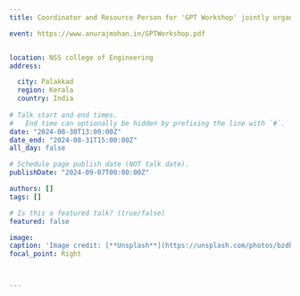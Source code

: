 ```yaml
---
title: Coordinator and Resource Person for 'GPT Workshop' jointly organized by CSED, NSSCE and ISTE

event: https://www.anurajmohan.in/GPTWorkshop.pdf


location: NSS college of Engineering
address:

  city: Palakkad
  region: Kerala
  country: India
 
# Talk start and end times.
#   End time can optionally be hidden by prefixing the line with `#`.
date: "2024-08-30T13:00:00Z"
date_end: "2024-08-31T15:00:00Z"
all_day: false

# Schedule page publish date (NOT talk date).
publishDate: "2024-09-07T00:00:00Z"

authors: []
tags: []

# Is this a featured talk? (true/false)
featured: false

image: 
caption: 'Image credit: [**Unsplash**](https://unsplash.com/photos/bzdhc5b3Bxs)'
focal_point: Right



---
```



